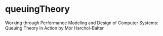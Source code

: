 # queuingTheory

Working through Performance Modeling and Design of Computer Systems: Queuing Theory in Action by Mor Harchol-Balter